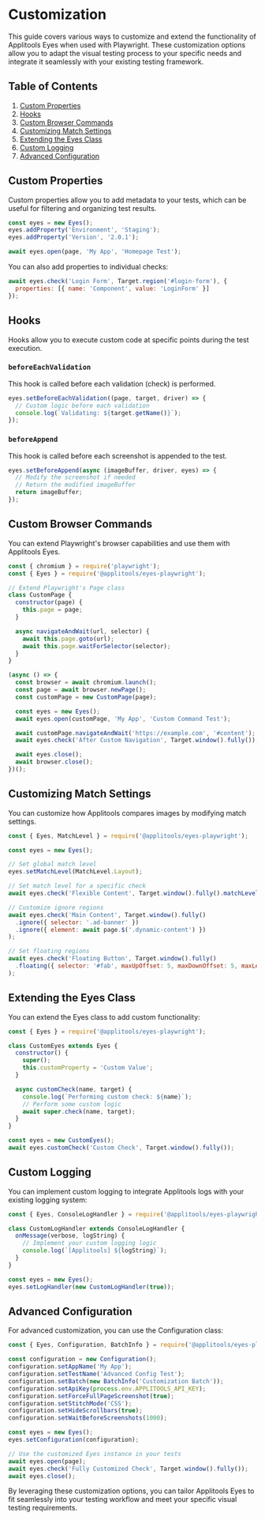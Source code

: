 # Customization

This guide covers various ways to customize and extend the functionality of Applitools Eyes when used with Playwright. These customization options allow you to adapt the visual testing process to your specific needs and integrate it seamlessly with your existing testing framework.

## Table of Contents
1. [Custom Properties](#custom-properties)
2. [Hooks](#hooks)
3. [Custom Browser Commands](#custom-browser-commands)
4. [Customizing Match Settings](#customizing-match-settings)
5. [Extending the Eyes Class](#extending-the-eyes-class)
6. [Custom Logging](#custom-logging)
7. [Advanced Configuration](#advanced-configuration)

## Custom Properties

Custom properties allow you to add metadata to your tests, which can be useful for filtering and organizing test results.

```javascript
const eyes = new Eyes();
eyes.addProperty('Environment', 'Staging');
eyes.addProperty('Version', '2.0.1');

await eyes.open(page, 'My App', 'Homepage Test');
```

You can also add properties to individual checks:

```javascript
await eyes.check('Login Form', Target.region('#login-form'), {
  properties: [{ name: 'Component', value: 'LoginForm' }]
});
```

## Hooks

Hooks allow you to execute custom code at specific points during the test execution.

### `beforeEachValidation`

This hook is called before each validation (check) is performed.

```javascript
eyes.setBeforeEachValidation((page, target, driver) => {
  // Custom logic before each validation
  console.log(`Validating: ${target.getName()}`);
});
```

### `beforeAppend`

This hook is called before each screenshot is appended to the test.

```javascript
eyes.setBeforeAppend(async (imageBuffer, driver, eyes) => {
  // Modify the screenshot if needed
  // Return the modified imageBuffer
  return imageBuffer;
});
```

## Custom Browser Commands

You can extend Playwright's browser capabilities and use them with Applitools Eyes.

```javascript
const { chromium } = require('playwright');
const { Eyes } = require('@applitools/eyes-playwright');

// Extend Playwright's Page class
class CustomPage {
  constructor(page) {
    this.page = page;
  }

  async navigateAndWait(url, selector) {
    await this.page.goto(url);
    await this.page.waitForSelector(selector);
  }
}

(async () => {
  const browser = await chromium.launch();
  const page = await browser.newPage();
  const customPage = new CustomPage(page);

  const eyes = new Eyes();
  await eyes.open(customPage, 'My App', 'Custom Command Test');

  await customPage.navigateAndWait('https://example.com', '#content');
  await eyes.check('After Custom Navigation', Target.window().fully());

  await eyes.close();
  await browser.close();
})();
```

## Customizing Match Settings

You can customize how Applitools compares images by modifying match settings.

```javascript
const { Eyes, MatchLevel } = require('@applitools/eyes-playwright');

const eyes = new Eyes();

// Set global match level
eyes.setMatchLevel(MatchLevel.Layout);

// Set match level for a specific check
await eyes.check('Flexible Content', Target.window().fully().matchLevel(MatchLevel.Content));

// Customize ignore regions
await eyes.check('Main Content', Target.window().fully()
  .ignore({ selector: '.ad-banner' })
  .ignore({ element: await page.$('.dynamic-content') })
);

// Set floating regions
await eyes.check('Floating Button', Target.window().fully()
  .floating({ selector: '#fab', maxUpOffset: 5, maxDownOffset: 5, maxLeftOffset: 10, maxRightOffset: 10 })
);
```

## Extending the Eyes Class

You can extend the Eyes class to add custom functionality:

```javascript
const { Eyes } = require('@applitools/eyes-playwright');

class CustomEyes extends Eyes {
  constructor() {
    super();
    this.customProperty = 'Custom Value';
  }

  async customCheck(name, target) {
    console.log(`Performing custom check: ${name}`);
    // Perform some custom logic
    await super.check(name, target);
  }
}

const eyes = new CustomEyes();
await eyes.customCheck('Custom Check', Target.window().fully());
```

## Custom Logging

You can implement custom logging to integrate Applitools logs with your existing logging system:

```javascript
const { Eyes, ConsoleLogHandler } = require('@applitools/eyes-playwright');

class CustomLogHandler extends ConsoleLogHandler {
  onMessage(verbose, logString) {
    // Implement your custom logging logic
    console.log(`[Applitools] ${logString}`);
  }
}

const eyes = new Eyes();
eyes.setLogHandler(new CustomLogHandler(true));
```

## Advanced Configuration

For advanced customization, you can use the Configuration class:

```javascript
const { Eyes, Configuration, BatchInfo } = require('@applitools/eyes-playwright');

const configuration = new Configuration();
configuration.setAppName('My App');
configuration.setTestName('Advanced Config Test');
configuration.setBatch(new BatchInfo('Customization Batch'));
configuration.setApiKey(process.env.APPLITOOLS_API_KEY);
configuration.setForceFullPageScreenshot(true);
configuration.setStitchMode('CSS');
configuration.setHideScrollbars(true);
configuration.setWaitBeforeScreenshots(1000);

const eyes = new Eyes();
eyes.setConfiguration(configuration);

// Use the customized Eyes instance in your tests
await eyes.open(page);
await eyes.check('Fully Customized Check', Target.window().fully());
await eyes.close();
```

By leveraging these customization options, you can tailor Applitools Eyes to fit seamlessly into your testing workflow and meet your specific visual testing requirements.